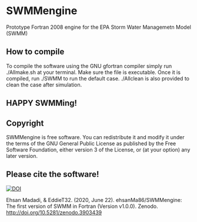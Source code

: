 # SWMMengine
Prototype Fortran 2008 engine for the EPA Storm Water Managemetn Model (SWMM)

## How to compile
To compile the software using the GNU gfortran compiler simply run ./Allmake.sh
at your terminal. Make sure the file is executable. Once it is compiled,
run ./SWMM to run the default case. ./Allclean is also provided to clean the
case after simulation. 

## HAPPY SWMMing!

## Copyright
SWMMengine is free software. You can redistribute it and modify it under the terms of the GNU General Public License as published by the Free Software Foundation, either version 3 of the License, or (at your option) any later version.

## Please cite the software!

[![DOI](https://zenodo.org/badge/273943203.svg)](https://zenodo.org/badge/latestdoi/273943203)

Ehsan Madadi, & EddieT32. (2020, June 22). ehsanMa86/SWMMengine: The first version of SWMM in Fortran (Version v1.0.0). Zenodo. http://doi.org/10.5281/zenodo.3903439

